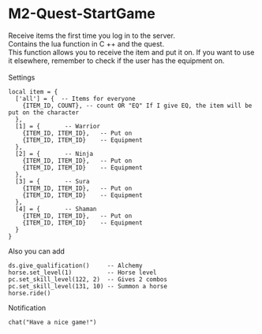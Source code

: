 # M2-Quest-StartGame
Receive items the first time you log in to the server.<br/>
Contains the lua function in C ++ and the quest.<br/>
This function allows you to receive the item and put it on. If you want to use it elsewhere, remember to check if the user has the equipment on.<br/>
<br/>
Settings<br/>
```
local item = {
  ['all'] = {  -- Items for everyone
    {ITEM_ID, COUNT}, -- count OR "EQ" If I give EQ, the item will be put on the character
  },
  [1] = {       -- Warrior
    {ITEM_ID, ITEM_ID},   -- Put on
    {ITEM_ID, ITEM_ID}    -- Equipment
  },
  [2] = {       -- Ninja
    {ITEM_ID, ITEM_ID},   -- Put on
    {ITEM_ID, ITEM_ID}    -- Equipment
  },
  [3] = {       -- Sura
    {ITEM_ID, ITEM_ID},   -- Put on
    {ITEM_ID, ITEM_ID}    -- Equipment
  },
  [4] = {       -- Shaman
    {ITEM_ID, ITEM_ID},   -- Put on
    {ITEM_ID, ITEM_ID}    -- Equipment
  }
}
```
Also you can add<br/>
```
ds.give_qualification()     -- Alchemy
horse.set_level(1)          -- Horse level
pc.set_skill_level(122, 2)  -- Gives 2 combos
pc.set_skill_level(131, 10) -- Summon a horse
horse.ride()
```
Notification<br/>
```
chat("Have a nice game!")
```

